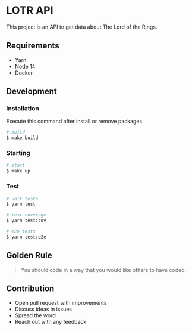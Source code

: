 # LOTR API

This project is an API to get data about The Lord of the Rings.

## Requirements

- Yarn
- Node 14
- Docker

## Development

### Installation

Execute this command after install or remove packages.

```bash
# build
$ make build
```

### Starting

```bash
# start
$ make up
```

### Test

```bash
# unit tests
$ yarn test

# test coverage
$ yarn test:cov

# e2e tests
$ yarn test:e2e
```

## Golden Rule

> You should code in a way that you would like others to have coded.

## Contribution

- Open pull request with improvements
- Discuss ideas in issues
- Spread the word
- Reach out with any feedback
